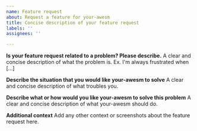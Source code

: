 ```yaml
---
name: Feature request
about: Request a feature for your-awesm
title: Concise description of your feature request
labels: ''
assignees: ''

---
```


**Is your feature request related to a problem? Please describe.**
A clear and concise description of what the problem is. Ex. I'm always frustrated when [...]

**Describe the situation that you would like your-awesm to solve**
A clear and concise description of what troubles you.

**Describe what or how would you like your-awesm to solve this problem**
A clear and concise description of what your-awesm should do.

**Additional context**
Add any other context or screenshots about the feature request here.
